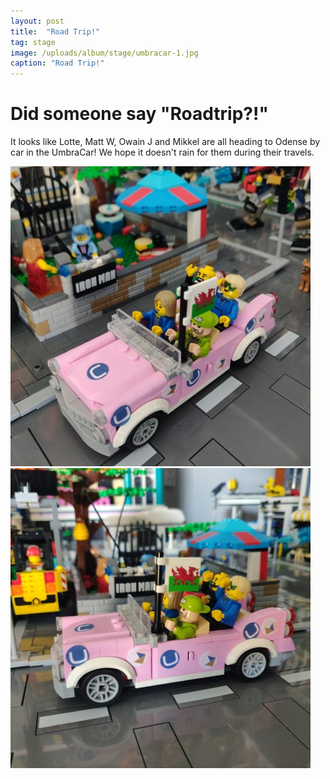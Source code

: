 ```yaml
---
layout: post
title:  "Road Trip!"
tag: stage
image: /uploads/album/stage/umbracar-1.jpg
caption: "Road Trip!"
---
```

# Did someone say "Roadtrip?!"



It looks like Lotte, Matt W, Owain J and Mikkel are all heading to Odense by car in the UmbraCar! We hope it doesn't rain for them during their travels. 

![](/uploads/album/stage/umbracar-1.jpg) ![](/uploads/album/stage/umbracar-2.jpg)
